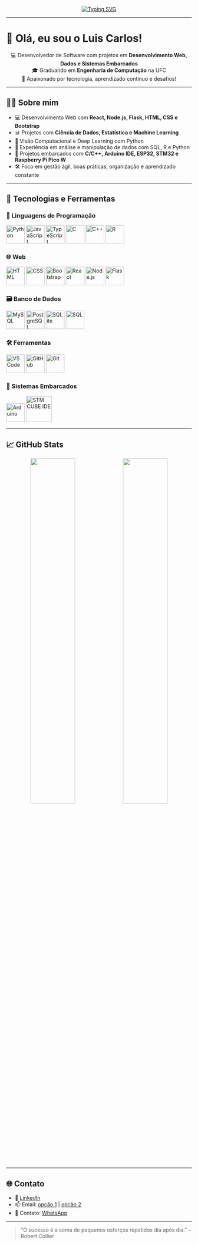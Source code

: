 <p align="center">
  <a href="https://github.com/luiscarlos-engcomp">
    <img src="https://readme-typing-svg.herokuapp.com?font=Fira+Code&size=24&pause=1000&color=1ABC9C&vCenter=true&multiline=true&width=700&height=100&lines=Luis+Carlos+%7C+Desenvolvedor+de+Software;Projetos+Web%2C+Dados+e+Embarcados;Engenharia+de+Computa%C3%A7%C3%A3o+%E2%80%94+UFC" alt="Typing SVG"/>
  </a>
</p>


---

<h1 align="left">👋 Olá, eu sou o Luis Carlos!</h1>

<p align="center">
  💻 Desenvolvedor de Software com projetos em <strong>Desenvolvimento Web, Dados e Sistemas Embarcados</strong> <br/>
  🎓 Graduando em <strong>Engenharia de Computação</strong> na UFC <br/>
  🌱 Apaixonado por tecnologia, aprendizado contínuo e desafios!
</p>

---

## 👨‍💻 Sobre mim

- 💻 Desenvolvimento Web com <strong>React, Node.js, Flask, HTML, CSS e Bootstrap</strong>
- 📊 Projetos com **Ciência de Dados, Estatística e Machine Learning**
- 🤖 Visão Computacional e Deep Learning com Python
- 🧠 Experiência em análise e manipulação de dados com SQL, R e Python
- 🔧 Projetos embarcados com **C/C++, Arduino IDE, ESP32, STM32 e Raspberry Pi Pico W**
- 🛠️ Foco em gestão ágil, boas práticas, organização e aprendizado constante

---

## 🧠 Tecnologias e Ferramentas

### 🚀 Linguagens de Programação

<p align="left">
  <img src="https://cdn.jsdelivr.net/gh/devicons/devicon/icons/python/python-original.svg" height="50" alt="Python"/>
  <img src="https://cdn.jsdelivr.net/gh/devicons/devicon/icons/javascript/javascript-original.svg" height="50" alt="JavaScript"/>
  <img src="https://cdn.jsdelivr.net/gh/devicons/devicon/icons/typescript/typescript-original.svg" height="50" alt="TypeScript"/>
  <img src="https://cdn.jsdelivr.net/gh/devicons/devicon/icons/c/c-original.svg" height="50" alt="C"/>
  <img src="https://cdn.jsdelivr.net/gh/devicons/devicon/icons/cplusplus/cplusplus-original.svg" height="50" alt="C++"/>
  <img src="https://cdn.jsdelivr.net/gh/devicons/devicon/icons/r/r-original.svg" height="50" alt="R"/>
</p>

### 🌐 Web

<p align="left">
  <img src="https://cdn.jsdelivr.net/gh/devicons/devicon/icons/html5/html5-original.svg" height="50" alt="HTML"/>
  <img src="https://cdn.jsdelivr.net/gh/devicons/devicon/icons/css3/css3-original.svg" height="50" alt="CSS"/>
  <img src="https://cdn.jsdelivr.net/gh/devicons/devicon/icons/bootstrap/bootstrap-original.svg" height="50" alt="Bootstrap"/>
  <img src="https://cdn.jsdelivr.net/gh/devicons/devicon/icons/react/react-original.svg" height="50" alt="React"/>
  <img src="https://cdn.jsdelivr.net/gh/devicons/devicon/icons/nodejs/nodejs-original.svg" height="50" alt="Node.js"/>
  <img src="https://cdn.jsdelivr.net/gh/devicons/devicon/icons/flask/flask-original.svg" height="50" alt="Flask"/>
</p>

### 🗃️ Banco de Dados

<p align="left">
  <img src="https://cdn.jsdelivr.net/gh/devicons/devicon/icons/mysql/mysql-original.svg" height="50" alt="MySQL"/>
  <img src="https://cdn.jsdelivr.net/gh/devicons/devicon/icons/postgresql/postgresql-original.svg" height="50" alt="PostgreSQL"/>
  <img src="https://upload.wikimedia.org/wikipedia/commons/thumb/3/38/SQLite370.svg/1200px-SQLite370.svg.png" height="50" alt="SQLite"/>
  <img src="https://img.icons8.com/color/48/sql.png" height="50" alt="SQL"/>
</p>

### 🛠️ Ferramentas

<p align="left">
  <img src="https://cdn.jsdelivr.net/gh/devicons/devicon/icons/vscode/vscode-original.svg" height="50" alt="VS Code"/>
  <img src="https://logosmarcas.net/wp-content/uploads/2020/12/GitHub-Logo.png" height="50" alt="GitHub"/>
  <img src="https://cdn.jsdelivr.net/gh/devicons/devicon/icons/git/git-original.svg" height="50" alt="Git"/>
</p>

### 🔌 Sistemas Embarcados

<p align="left">
  <img src="https://cdn.jsdelivr.net/gh/devicons/devicon/icons/arduino/arduino-original.svg" height="50" alt="Arduino"/>
  <img src="https://stm32ai.st.com/wp-content/uploads/2024/12/hp-tool-stm32cube-ai.png" height="70" alt="STM CUBE IDE" />
  
</p>

---

## 📈 GitHub Stats

<p align="center">
  <img src="https://github-readme-stats.vercel.app/api?username=luiscarlo5&show_icons=true&theme=tokyonight" width="49%" />
  <img src="https://github-readme-streak-stats.herokuapp.com?user=luiscarlo5&theme=tokyonight" width="49%" />
</p>

---

## 🌐 Contato

- 💼 [LinkedIn](www.linkedin.com/in/luis-carlos-eng-comp)
- 📫 Email: [opção 1](lc9680711@email.com) | [opção 2](luiscarlosengcomp@email.com)
- 📱 Contato: [WhatsApp](https://wa.me/+5585988438013) <!-- 💻 [Portfólio](https://seu-portfolio.com) -->
---

> “O sucesso é a soma de pequenos esforços repetidos dia após dia.” – Robert Collier
